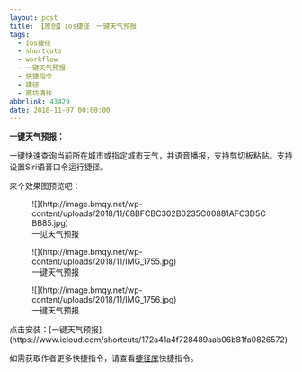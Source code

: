 ```yaml
---
layout: post
title: 【原创】ios捷径：一键天气预报
tags:
  - ios捷径
  - shortcuts
  - workflow
  - 一键天气预报
  - 快捷指令
  - 捷径
  - 燕坊清作
abbrlink: 43429
date: 2018-11-07 00:00:00
---
```


<!-- wp:paragraph {"textColor":"vivid-cyan-blue"} -->

**一键天气预报：**

<!-- /wp:paragraph -->

<!-- wp:paragraph {"textColor":"vivid-cyan-blue"} -->

一键快速查询当前所在城市或指定城市天气，并语音播报，支持剪切板粘贴。支持设置Siri语音口令运行捷径。

<!-- /wp:paragraph -->

<!-- wp:paragraph -->

来个效果图预览吧：

<!-- /wp:paragraph -->

<!-- wp:image {"id":1817} -->
<figure class="wp-block-image">![](http://image.bmqy.net/wp-content/uploads/2018/11/68BFCBC302B0235C00881AFC3D5CBB85.jpg)<figcaption>一见天气预报</figcaption></figure>
<!-- /wp:image -->

<!-- wp:image {"id":1818} -->
<figure class="wp-block-image">![](http://image.bmqy.net/wp-content/uploads/2018/11/IMG_1755.jpg)<figcaption>一键天气预报</figcaption></figure>
<!-- /wp:image -->

<!-- wp:image {"id":1819} -->
<figure class="wp-block-image">![](http://image.bmqy.net/wp-content/uploads/2018/11/IMG_1756.jpg)
  <figcaption>一键天气预报</figcaption>
</figure>
点击安装：[一键天气预报](https://www.icloud.com/shortcuts/172a41a4f728489aab06b81fa0826572)
<!-- /wp:image -->

<!-- wp:paragraph -->

如需获取作者更多快捷指令，请查看[捷径库](https://www.bmqy.net/2342.html)快捷指令。

<!-- /wp:paragraph -->